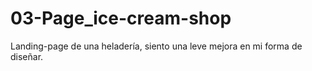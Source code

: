 # 03-Page_ice-cream-shop
Landing-page de una heladería, siento una leve mejora en mi forma de diseñar.
